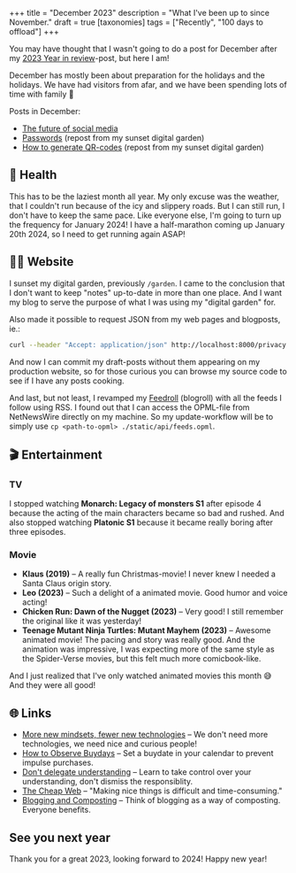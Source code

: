 +++
title = "December 2023"
description = "What I've been up to since November."
draft = true
[taxonomies]
tags = ["Recently", "100 days to offload"]
+++

You may have thought that I wasn't going to do a post for December after my
[2023 Year in review]()-post, but here I am!

December has mostly been about preparation for the holidays and the holidays. We
have had visitors from afar, and we have been spending lots of time with family
🤗

Posts in December:

- [The future of social media](/blog/the-future-of-social-media)
- [Passwords](/blog/passwords) (repost from my sunset digital garden)
- [How to generate QR-codes](/blog/qr-codes) (repost from my sunset digital
  garden)

## 💪 Health

This has to be the laziest month all year. My only excuse was the weather, that
I couldn't run because of the icy and slippery roads. But I can still run, I
don't have to keep the same pace. Like everyone else, I'm going to turn up the
frequency for January 2024! I have a half-marathon coming up January 20th 2024,
so I need to get running again ASAP!

## 🧑‍💻 Website

I sunset my digital garden, previously `/garden`. I came to the conclusion that
I don't want to keep "notes" up-to-date in more than one place. And I want my
blog to serve the purpose of what I was using my "digital garden" for.

Also made it possible to request JSON from my web pages and blogposts, ie.:

```bash
curl --header "Accept: application/json" http://localhost:8000/privacy
```

And now I can commit my draft-posts without them appearing on my production
website, so for those curious you can browse my source code to see if I have any
posts cooking.

And last, but not least, I revamped my [Feedroll](/logs/feedroll) (blogroll)
with all the feeds I follow using RSS. I found out that I can access the
OPML-file from NetNewsWire directly on my machine. So my update-workflow will be
to simply use `cp <path-to-opml> ./static/api/feeds.opml`.

## 🎬 Entertainment

### TV

I stopped watching **Monarch: Legacy of monsters S1** after episode 4 because
the acting of the main characters became so bad and rushed. And also stopped
watching **Platonic S1** because it became really boring after three episodes.

### Movie

- **Klaus (2019)** – A really fun Christmas-movie! I never knew I needed a Santa
  Claus origin story.
- **Leo (2023)** – Such a delight of a animated movie. Good humor and voice
  acting!
- **Chicken Run: Dawn of the Nugget (2023)** – Very good! I still remember the
  original like it was yesterday!
- **Teenage Mutant Ninja Turtles: Mutant Mayhem (2023)** – Awesome animated
  movie! The pacing and story was really good. And the animation was impressive,
  I was expecting more of the same style as the Spider-Verse movies, but this
  felt much more comicbook-like.

And I just realized that I've only watched animated movies this month 😅 And
they were all good!

## 🌐 Links

- [More new mindsets, fewer new technologies][boring_tech] – We don't need more
  technologies, we need nice and curious people!
- [How to Observe Buydays][buydays] – Set a buydate in your calendar to prevent
  impulse purchases.
- [Don't delegate understanding][understand] – Learn to take control over your
  understanding, don't dismiss the responsiblity.
- [The Cheap Web][cheap] – "Making nice things is difficult and time-consuming."
- [Blogging and Composting][composting] – Think of blogging as a way of
  composting. Everyone benefits.

## See you next year

Thank you for a great 2023, looking forward to 2024! Happy new year!

[boring_tech]:
  https://manuelmoreale.com/more-new-mindsets-fewer-new-technologies
[buydays]: https://taylor.town/buyday
[understand]: https://stephango.com/understand
[cheap]: https://potato.cheap/
[composting]: https://blog.jim-nielsen.com/2023/blogging-and-compositing/

